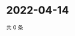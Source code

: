 # 2022-04-14

共 0 条

<!-- BEGIN WEIBO -->
<!-- 最后更新时间 Thu Apr 14 2022 04:00:44 GMT+0800 (China Standard Time) -->

<!-- END WEIBO -->

